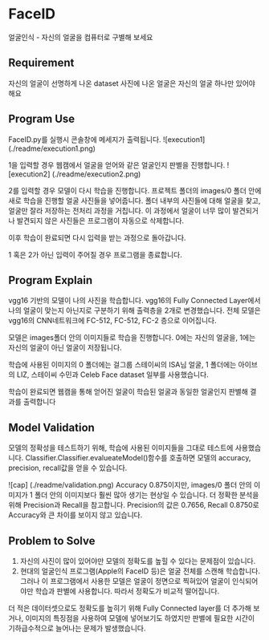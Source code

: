 # FaceID
 얼굴인식 - 자신의 얼굴을 컴퓨터로 구별해 보세요

## Requirement 
 자신의 얼굴이 선명하게 나온 dataset
 사진에 나온 얼굴은 자신의 얼굴 하나만 있어야 해요

## Program Use
 FaceID.py를 실행시 콘솔창에 메세지가 출력됩니다.
 ![execution1] (./readme/execution1.png)

 1을 입력할 경우 웹캠에서 얼굴을 얻어와 같은 얼굴인지 판별을 진행합니다.
 ![execution2] (./readme/execution2.png)

 2를 입력할 경우 모델이 다시 학습을 진행합니다. 프로젝트 폴더의 images/0 폴더 안에 새로 학습을 진행할 얼굴 사진들을 넣어줍니다.
 폴더 내부의 사진들에 대해 얼굴을 찾고, 얼굴만 잘라 저장하는 전처리 과정을 거칩니다. 이 과정에서 얼굴이 너무 많이 발견되거나 발견되지 않은 사진들은
 프로그램이 자동으로 삭제합니다.

 이후 학습이 완료되면 다시 입력을 받는 과정으로 돌아갑니다.

 1 혹은 2가 아닌 입력이 주어질 경우 프로그램을 종료합니다.

## Program Explain
 vgg16 기반의 모델이 나의 사진을 학습합니다. vgg16의 Fully Connected Layer에서 나의 얼굴이 맞는지 아닌지로 구분하기 위해 출력층을 2개로 변경했습니다.
 전체 모델은 vgg16의 CNN네트워크에 FC-512, FC-512, FC-2 층으로 이어집니다.

 모델은 images폴더 안의 이미지들로 학습을 진행합니다. 0에는 자신의 얼굴을, 1에는 자신의 얼굴이 아닌 얼굴이 저장됩니다.

 학습에 사용된 이미지의 0 폴더에는 걸그룹 스테이씨의 ISA님 얼굴, 1 폴더에는 아이브의 LIZ, 스테이씨 수민과 Celeb Face dataset 일부를 사용했습니다.

 학습이 완료되면 웹캠을 통해 얻어진 얼굴이 학습된 얼굴과 동일한 얼굴인지 판별해 결과를 출력합니다

## Model Validation
 모델의 정확성을 테스트하기 위해, 학습에 사용된 이미지들을 그대로 테스트에 사용했습니다.
 Classifier.Classifier.evalueateModel()함수를 호출하면 모델의 accuracy, precision, recall값을 얻을 수 있습니다.
 
 ![cap] (./readme/validation.png)
 Accuracy 0.875이지만, images/0 폴더 안의 이미지가 1 폴더 안의 이미지보다 훨씬 많아 생기는 현상일 수 있습니다.
 더 정확한 분석을 위해 Precision과 Recall을 참고합니다. Precision의 값은 0.7656, Recall 0.8750로 Accuracy와 큰 차이를 보이지 않고 있습니다.
 
## Problem to Solve
 1. 자신의 사진이 많이 있어야만 모델의 정확도를 높힐 수 있다는 문제점이 있습니다.
 2. 현대의 얼굴인식 프로그램(Apple의 FaceID 등)은 얼굴 전체를 스캔해 학습합니다. 그러나 이 프로그램에서 사용한 모델은 얼굴이 정면으로 찍혀있어 얼굴이 인식되어야만 학습과 판별에 사용합니다. 따라서 정확도가 비교적 떨어집니다.

 더 적은 데이터셋으로도 정확도를 높히기 위해 Fully Connected layer를 더 추가해 보거나, 이미지의 특징점을 사용하여 모델에 넣어보기도 하였지만 판별에 필요한 시간이 기하급수적으로 늘어나는 문제가 발생했습니다.